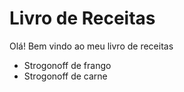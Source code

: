 # Livro de Receitas 

Olá! Bem vindo ao meu livro de receitas 

 - Strogonoff de frango
 - Strogonoff de carne